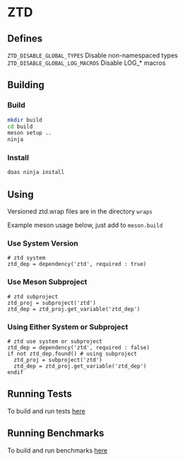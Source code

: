 # ZTD

## Defines

``` ZTD_DISABLE_GLOBAL_TYPES ``` Disable non-namespaced types
``` ZTD_DISABLE_GLOBAL_LOG_MACROS ``` Disable LOG_* macros

## Building

### Build

```sh
mkdir build
cd build
meson setup ..
ninja
```

### Install

```sh
doas ninja install
```

## Using

Versioned ztd.wrap files are in the directory ```wraps```

Example meson usage below, just add to ```meson.build```

### Use System Version

```meson
# ztd system
ztd_dep = dependency('ztd', required : true)
```

### Use Meson Subproject

```meson
# ztd subproject
ztd_proj = subproject('ztd')
ztd_dep = ztd_proj.get_variable('ztd_dep')
```

### Using Either System or Subproject

```meson
# ztd use system or subproject
ztd_dep = dependency('ztd', required : false)
if not ztd_dep.found() # using subproject
  ztd_proj = subproject('ztd')
  ztd_dep = ztd_proj.get_variable('ztd_dep')
endif
```

## Running Tests

To build and run tests [here](tests/README.md)

## Running Benchmarks

To build and run benchmarks [here](benchmarks/README.md)
